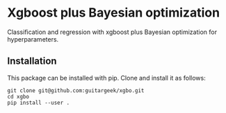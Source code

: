 # Xgboost plus Bayesian optimization

Classification and regression with xgboost plus Bayesian optimization for hyperparameters.

## Installation

This package can be installed with pip. Clone and install it as follows:
```
git clone git@github.com:guitargeek/xgbo.git
cd xgbo
pip install --user .
```
